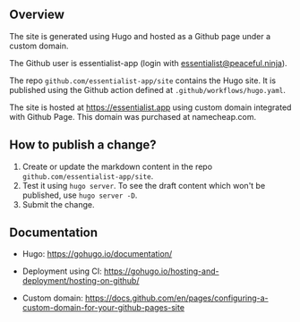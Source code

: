 ## Overview

The site is generated using Hugo and hosted as a Github page under a custom domain.

The Github user is essentialist-app (login with <essentialist@peaceful.ninja>).

The repo `github.com/essentialist-app/site` contains the Hugo site. It is
published using the Github action defined at `.github/workflows/hugo.yaml`.

The site is hosted at <https://essentialist.app> using custom domain
integrated with Github Page. This domain was purchased at namecheap.com.

## How to publish a change?

1. Create or update the markdown content in the repo
   `github.com/essentialist-app/site`.
1. Test it using `hugo server`. To see the draft content which won't be
   published, use `hugo server -D`.
1. Submit the change.

## Documentation

- Hugo: <https://gohugo.io/documentation/>

- Deployment using CI: <https://gohugo.io/hosting-and-deployment/hosting-on-github/>

- Custom domain: <https://docs.github.com/en/pages/configuring-a-custom-domain-for-your-github-pages-site>
